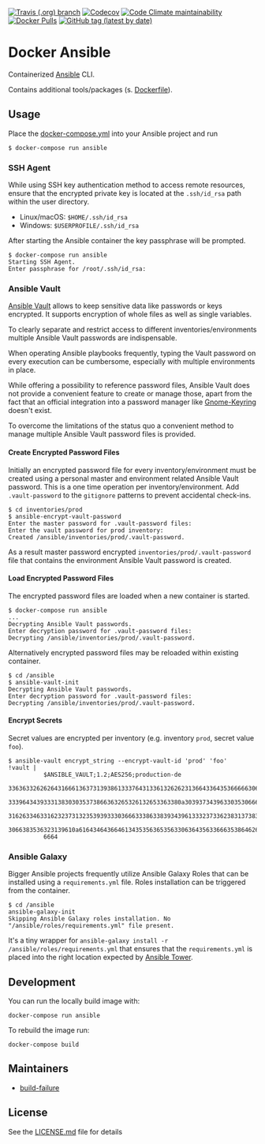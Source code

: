 [![Travis (.org) branch](https://img.shields.io/travis/nl2go/docker-ansible/master)](https://travis-ci.org/nl2go/docker-ansible)
[![Codecov](https://img.shields.io/codecov/c/github/nl2go/docker-ansible)](https://codecov.io/gh/nl2go/docker-ansible)
[![Code Climate maintainability](https://img.shields.io/codeclimate/maintainability/nl2go/docker-ansible)](https://codeclimate.com/github/nl2go/docker-ansible)[
![Docker Pulls](https://img.shields.io/docker/pulls/nl2go/ansible)](https://hub.docker.com/r/nl2go/ansible)
[![GitHub tag (latest by date)](https://img.shields.io/github/v/tag/nl2go/docker-ansible)](https://hub.docker.com/repository/docker/nl2go/ansible/tags?page=1)

# Docker Ansible

Containerized [Ansible](https://www.ansible.com/) CLI.

Contains additional tools/packages (s. [Dockerfile](Dockerfile)).

## Usage

Place the [docker-compose.yml](dist/docker-compose.yml) into your Ansible project and run 
    
    $ docker-compose run ansible

### SSH Agent

While using  SSH key authentication method to access remote resources, ensure that the encrypted private
key is located at the `.ssh/id_rsa` path within the user directory.

 - Linux/macOS: `$HOME/.ssh/id_rsa`
 - Windows: `$USERPROFILE/.ssh/id_rsa`

After starting the Ansible container the key passphrase will be prompted.

    $ docker-compose run ansible
    Starting SSH Agent.
    Enter passphrase for /root/.ssh/id_rsa: 

### Ansible Vault

[Ansible Vault](https://docs.ansible.com/ansible/latest/user_guide/vault.html) allows to keep sensitive data like
passwords or keys encrypted. It supports encryption of whole files as well as single variables.

To clearly separate
and restrict access to different inventories/environments multiple Ansible Vault passwords are indispensable.

When operating Ansible playbooks frequently, typing the Vault password on every execution can be cumbersome, especially
with multiple environments in place.

While offering a possibility to reference password files, Ansible Vault does not provide a convenient feature to create or
manage those, apart from the fact that an official integration into a password manager like
[Gnome-Keyring](https://de.wikipedia.org/wiki/Gnome_Keyring) doesn't exist.

To overcome the limitations of the status quo a convenient method to manage multiple Ansible Vault password
files is provided.

#### Create Encrypted Password Files

Initially an encrypted password file for every inventory/environment must be created using a personal master and environment
related Ansible Vault password. This is a one time operation per inventory/environment. Add `.vault-password` to the
`gitignore` patterns to prevent accidental check-ins.

    $ cd inventories/prod
    $ ansible-encrypt-vault-password
    Enter the master password for .vault-password files:
    Enter the vault password for prod inventory:
    Created /ansible/inventories/prod/.vault-password.
   
   
As a result master password encrypted `inventories/prod/.vault-password` file that contains the environment Ansible Vault
password is created.

#### Load Encrypted Password Files

The encrypted password files are loaded when a new container is started.
 
    $ docker-compose run ansible
    ...
    Decrypting Ansible Vault passwords.
    Enter decryption password for .vault-password files: 
    Decrypting /ansible/inventories/prod/.vault-password.
    
    
Alternatively encrypted password files may be reloaded within existing container.

    $ cd /ansible
    $ ansible-vault-init
    Decrypting Ansible Vault passwords.
    Enter decryption password for .vault-password files: 
    Decrypting /ansible/inventories/prod/.vault-password.

#### Encrypt Secrets
Secret values are encrypted per inventory (e.g. inventory `prod`, secret value `foo`).

    $ ansible-vault encrypt_string --encrypt-vault-id 'prod' 'foo'
    !vault |
              $ANSIBLE_VAULT;1.2;AES256;production-de
              33636332626264316661363731393861333764313361326262313664336435366666306664636434
              3339643439333138303035373866363265326132653363380a303937343963303530666337396561
              31626334633162323731323539393330366633386338393439613332373362383137383930616362
              3066383536323139610a616434643664613435356365356330636435633666353864626439626335
              6664

### Ansible Galaxy

Bigger Ansible projects frequently utilize Ansible Galaxy Roles that can be installed using a `requirements.yml` file.
Roles installation can be triggered from the container.

    $ cd /ansible
    ansible-galaxy-init
    Skipping Ansible Galaxy roles installation. No "/ansible/roles/requirements.yml" file present.

It's a tiny wrapper for `ansible-galaxy install -r /ansible/roles/requirements.yml` that ensures that the `requirements.yml`
is placed into the right location expected by [Ansible Tower](https://www.ansible.com/products/tower).

## Development

You can run the locally build image with:

    docker-compose run ansible

To rebuild the image run:

    docker-compose build

## Maintainers

- [build-failure](https://github.com/build-failure)

## License

See the [LICENSE.md](LICENSE.md) file for details
